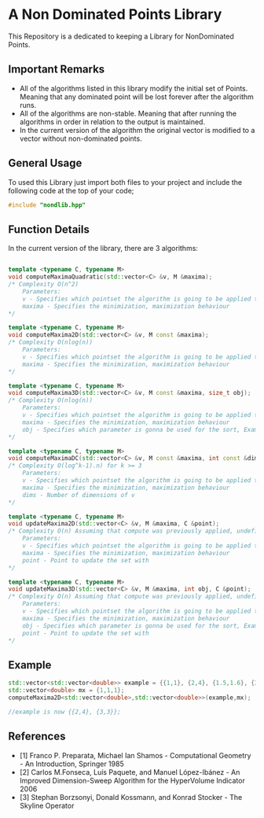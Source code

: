 # A Non Dominated Points Library

This Repository is a dedicated to keeping a Library for NonDominated Points.

## Important Remarks

* All of the algorithms listed in this library modify the initial set of Points. Meaning that any dominated point will be lost forever after the algorithm runs.
* All of the algorithms are non-stable. Meaning that after running the algorithms in order in relation to the output is maintained.
* In the current version of the algorithm the original vector is modified to a vector without non-dominated points.

## General Usage

To used this Library just import both files to your project and include the following code at the top of your code;

```cpp
#include "nondlib.hpp"
```

## Function Details

In the current version of the library, there are 3 algorithms:

```cpp

template <typename C, typename M>
void computeMaximaQuadratic(std::vector<C> &v, M &maxima);
/* Complexity O(n^2)
    Parameters:
    v - Specifies which pointset the algorithm is going to be applied to 
    maxima - Specifies the minimization, maximization behaviour
*/

template <typename C, typename M>
void computeMaxima2D(std::vector<C> &v, M const &maxima);
/* Complexity O(nlog(n))
    Parameters:
    v - Specifies which pointset the algorithm is going to be applied to 
    maxima - Specifies the minimization, maximization behaviour
*/

template <typename C, typename M>
void computeMaxima3D(std::vector<C> &v, M const &maxima, size_t obj);
/* Complexity O(nlog(n))
    Parameters:
    v - Specifies which pointset the algorithm is going to be applied to 
    maxima - Specifies the minimization, maximization behaviour
    obj - Specifies which parameter is gonna be used for the sort, Example: 0, would sort in x, and use y and z to solve a 2d problem to find the nonDominated Points
*/

template <typename C, typename M>
void computeMaximaDC(std::vector<C> &v, M const &maxima, int const &dims);
/* Complexity O(log^k-1).n) for k >= 3 
    Parameters:
    v - Specifies which pointset the algorithm is going to be applied to 
    maxima - Specifies the minimization, maximization behaviour
    dims - Number of dimensions of v
*/

template <typename C, typename M>
void updateMaxima2D(std::vector<C> &v, M &maxima, C &point);
/* Complexity O(n) Assuming that compute was previously applied, undefined behavior otherwise
    Parameters:
    v - Specifies which pointset the algorithm is going to be applied to 
    maxima - Specifies the minimization, maximization behaviour
    point - Point to update the set with
*/

template <typename C, typename M>
void updateMaxima3D(std::vector<C> &v, M &maxima, int obj, C &point);
/* Complexity O(n) Assuming that compute was previously applied, undefined behavior otherwise
    Parameters:
    v - Specifies which pointset the algorithm is going to be applied to 
    maxima - Specifies the minimization, maximization behaviour
    obj - Specifies which parameter is gonna be used for the sort, Example: 0, would sort in x, and use y and z to solve a 2d problem to find the nonDominated Points
    point - Point to update the set with
*/
```

## Example

```cpp
std::vector<std::vector<double>> example = {{1,1}, {2,4}, {1.5,1.6}, {3,2}, {3,3}};
std::vector<double> mx = {1,1,1};
computeMaxima2D<std::vector<double>,std::vector<double>>(example,mx);

//example is now {{2,4}, {3,3}};
```

## References

* [1] Franco P. Preparata, Michael Ian Shamos - Computational Geometry - An Introduction, Springer 1985
* [2] Carlos M.Fonseca, Luís Paquete, and Manuel López-Ibánez - An Improved Dimension-Sweep Algorithm for the HyperVolume Indicator 2006
* [3] Stephan Borzsonyi, Donald Kossmann, and Konrad Stocker - The Skyline Operator